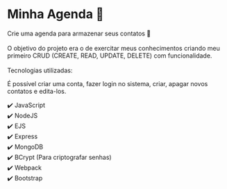 # Minha Agenda 📘

Crie uma agenda para armazenar seus contatos 📌 <br><br>
O objetivo do projeto era o de exercitar meus conhecimentos criando meu primeiro CRUD (CREATE, READ, UPDATE, DELETE) com funcionalidade. <br><br>
Tecnologias utilizadas:<br>

É possível criar uma conta, fazer login no sistema, criar, apagar novos contatos e edita-los.

✔️ JavaScript<br>
✔️ NodeJS<br>
✔️ EJS<br>
✔️ Express<br>
✔️ MongoDB<br>
✔️ BCrypt (Para criptografar senhas)<br>
✔️ Webpack<br>
✔️ Bootstrap
